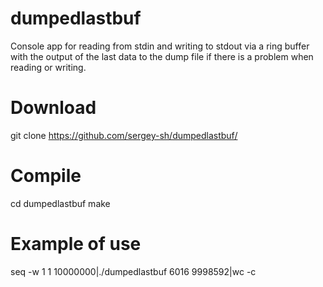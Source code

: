 # dumpedlastbuf
Console app for reading from stdin and writing to stdout via a ring buffer with the output of the last data to the dump file if there is a problem when reading or writing.

# Download
git clone https://github.com/sergey-sh/dumpedlastbuf/

# Compile
cd dumpedlastbuf
make

# Example of use

seq -w 1 1 10000000|./dumpedlastbuf 6016 9998592|wc -c 
